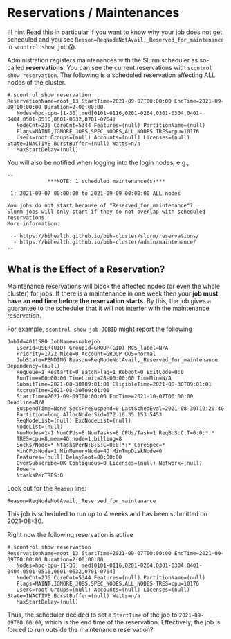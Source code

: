 # Reservations / Maintenances


!!! hint
    Read this in particular if you want to know why your job does not get scheduled and you see `Reason=ReqNodeNotAvail,_Reserved_for_maintenance` in `scontrol show job` :scream:.

Administration registers maintenances with the Slurm scheduler as so-called **reservations**.
You can see the current reservations with `scontrol show reservation`.
The following is a scheduled reservation affecting ALL nodes of the cluster.

```
# scontrol show reservation
ReservationName=root_13 StartTime=2021-09-07T00:00:00 EndTime=2021-09-09T00:00:00 Duration=2-00:00:00
   Nodes=hpc-cpu-[1-36],med[0101-0116,0201-0264,0301-0304,0401-0404,0501-0516,0601-0632,0701-0764]
   NodeCnt=236 CoreCnt=5344 Features=(null) PartitionName=(null)
   Flags=MAINT,IGNORE_JOBS,SPEC_NODES,ALL_NODES TRES=cpu=10176
   Users=root Groups=(null) Accounts=(null) Licenses=(null) State=INACTIVE BurstBuffer=(null) Watts=n/a
   MaxStartDelay=(null)
```

You will also be notified when logging into the login nodes, e.g.,

```
--
             ***NOTE: 1 scheduled maintenance(s)***

 1: 2021-09-07 00:00:00 to 2021-09-09 00:00:00 ALL nodes

You jobs do not start because of "Reserved_for_maintenance"?
Slurm jobs will only start if they do not overlap with scheduled reservations.
More information:

  - https://bihealth.github.io/bih-cluster/slurm/reservations/
  - https://bihealth.github.io/bih-cluster/admin/maintenance/
--
```

## What is the Effect of a Reservation?

Maintenance reservations will block the affected nodes (or even the whole cluster) for jobs.
If there is a maintenance in one week then your **job must have an end time before the reservation starts**.
By this, the job gives a guarantee to the scheduler that it will not interfer with the maintenance reservation.

For example, `scontrol show job JOBID` might report the following

```
JobId=4011580 JobName=snakejob
   UserId=USER(UID) GroupId=GROUP(GID) MCS_label=N/A
   Priority=1722 Nice=0 Account=GROUP QOS=normal
   JobState=PENDING Reason=ReqNodeNotAvail,_Reserved_for_maintenance Dependency=(null)
   Requeue=1 Restarts=0 BatchFlag=1 Reboot=0 ExitCode=0:0
   RunTime=00:00:00 TimeLimit=28-00:00:00 TimeMin=N/A
   SubmitTime=2021-08-30T09:01:01 EligibleTime=2021-08-30T09:01:01
   AccrueTime=2021-08-30T09:01:01
   StartTime=2021-09-09T00:00:00 EndTime=2021-10-07T00:00:00 Deadline=N/A
   SuspendTime=None SecsPreSuspend=0 LastSchedEval=2021-08-30T10:20:40
   Partition=long AllocNode:Sid=172.16.35.153:5453
   ReqNodeList=(null) ExcNodeList=(null)
   NodeList=(null)
   NumNodes=1-1 NumCPUs=8 NumTasks=8 CPUs/Task=1 ReqB:S:C:T=0:0:*:*
   TRES=cpu=8,mem=4G,node=1,billing=8
   Socks/Node=* NtasksPerN:B:S:C=0:0:*:* CoreSpec=*
   MinCPUsNode=1 MinMemoryNode=4G MinTmpDiskNode=0
   Features=(null) DelayBoot=00:00:00
   OverSubscribe=OK Contiguous=0 Licenses=(null) Network=(null)
   Power=
   NtasksPerTRES:0
```

Look out for the `Reason` line:

```
Reason=ReqNodeNotAvail,_Reserved_for_maintenance
```

This job is scheduled to run up to 4 weeks and has been submitted on 2021-08-30.

Right now the following reservation is active

```
# scontrol show reservation
ReservationName=root_13 StartTime=2021-09-07T00:00:00 EndTime=2021-09-09T00:00:00 Duration=2-00:00:00
   Nodes=hpc-cpu-[1-36],med[0101-0116,0201-0264,0301-0304,0401-0404,0501-0516,0601-0632,0701-0764]
   NodeCnt=236 CoreCnt=5344 Features=(null) PartitionName=(null)
   Flags=MAINT,IGNORE_JOBS,SPEC_NODES,ALL_NODES TRES=cpu=10176
   Users=root Groups=(null) Accounts=(null) Licenses=(null) State=INACTIVE BurstBuffer=(null) Watts=n/a
   MaxStartDelay=(null)
```

Thus, the scheduler decided to set a `StartTime` of the job to `2021-09-09T00:00:00`, which is the end time of the reservation.
Effectively, the job is forced to run outside the maintenance reservation?
